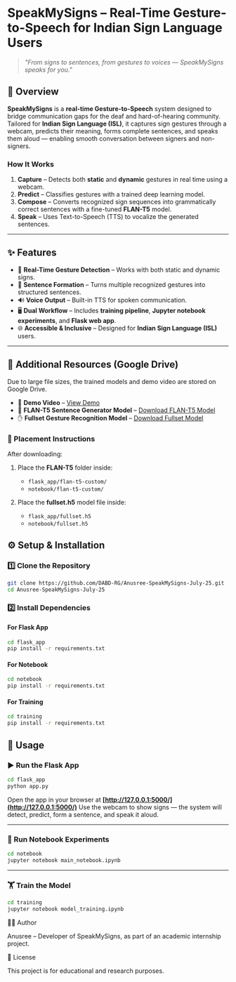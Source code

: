 # SpeakMySigns – Real-Time Gesture-to-Speech for Indian Sign Language Users

> _"From signs to sentences, from gestures to voices — SpeakMySigns speaks for you."_

## 📌 Overview
**SpeakMySigns** is a **real-time Gesture-to-Speech** system designed to bridge communication gaps for the deaf and hard-of-hearing community.  
Tailored for **Indian Sign Language (ISL)**, it captures sign gestures through a webcam, predicts their meaning, forms complete sentences, and speaks them aloud — enabling smooth conversation between signers and non-signers.

### How It Works
1. **Capture** – Detects both **static** and **dynamic** gestures in real time using a webcam.
2. **Predict** – Classifies gestures with a trained deep learning model.
3. **Compose** – Converts recognized sign sequences into grammatically correct sentences with a fine-tuned **FLAN-T5** model.
4. **Speak** – Uses Text-to-Speech (TTS) to vocalize the generated sentences.

---

## ✨ Features
- 🎥 **Real-Time Gesture Detection** – Works with both static and dynamic signs.
- 🧠 **Sentence Formation** – Turns multiple recognized gestures into structured sentences.
- 🔊 **Voice Output** – Built-in TTS for spoken communication.
- 🖥 **Dual Workflow** – Includes **training pipeline**, **Jupyter notebook experiments**, and **Flask web app**.
- 🌐 **Accessible & Inclusive** – Designed for **Indian Sign Language (ISL)** users.

---

## 📂 Additional Resources (Google Drive)
Due to large file sizes, the trained models and demo video are stored on Google Drive.

- 🎥 **Demo Video** – [View Demo](https://drive.google.com/file/d/1Ut89WZtQEOigP5h-83wkT-Ib3wxe_U_j/view?usp=drive_link)  
- 🧠 **FLAN-T5 Sentence Generator Model** – [Download FLAN-T5 Model](https://drive.google.com/file/d/1RauJbqOa3eZm1BHxuXOnWc_8dIyYJ-UI/view?usp=drive_link)  
- ✋ **Fullset Gesture Recognition Model** – [Download Fullset Model](https://drive.google.com/file/d/1GXxjMKo82cGE2DVJIO27_7fjIrbUWX23/view?usp=drive_link)

### 📌 Placement Instructions
After downloading:
1. Place the **FLAN-T5** folder inside:
   - `flask_app/flan-t5-custom/`
   - `notebook/flan-t5-custom/`

2. Place the **fullset.h5** model file inside:
   - `flask_app/fullset.h5`
   - `notebook/fullset.h5`


## ⚙️ Setup & Installation

### 1️⃣ Clone the Repository
```bash
git clone https://github.com/DABD-RG/Anusree-SpeakMySigns-July-25.git
cd Anusree-SpeakMySigns-July-25
````

### 2️⃣ Install Dependencies

#### For Flask App

```bash
cd flask_app
pip install -r requirements.txt
```

#### For Notebook

```bash
cd notebook
pip install -r requirements.txt
```

#### For Training

```bash
cd training
pip install -r requirements.txt
```



## 🚀 Usage

### ▶️ Run the Flask App
```bash
cd flask_app
python app.py
````

Open the app in your browser at **[http://127.0.0.1:5000/](http://127.0.0.1:5000/)**
Use the webcam to show signs — the system will detect, predict, form a sentence, and speak it aloud.

---

### 📒 Run Notebook Experiments

```bash
cd notebook
jupyter notebook main_notebook.ipynb
```

---

### 🏋️ Train the Model

```bash
cd training
jupyter notebook model_training.ipynb
```







👩‍💻 Author

Anusree – Developer of SpeakMySigns, as part of an academic internship project.

📜 License

This project is for educational and research purposes.


